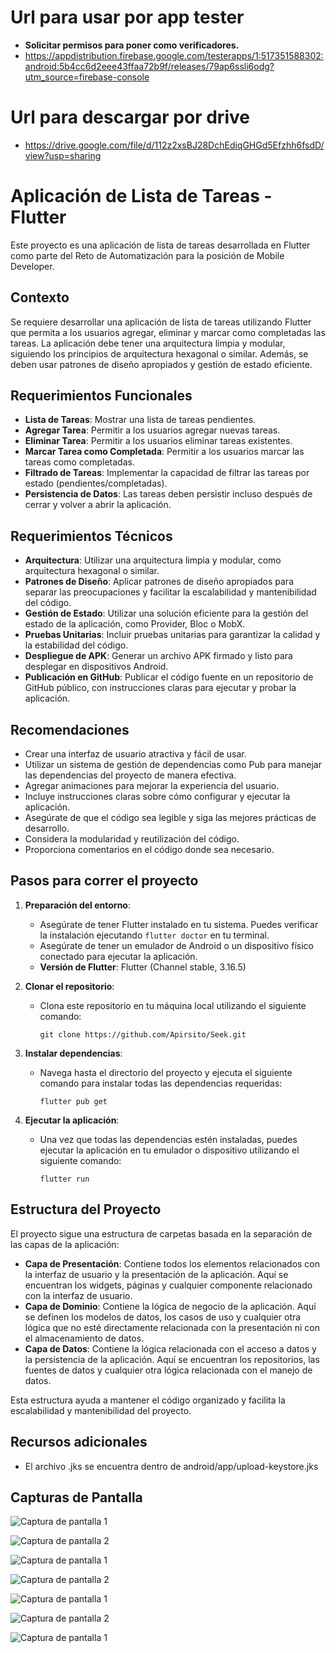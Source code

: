 
# Url para usar por app tester

- **Solicitar permisos para poner como verificadores.**
- <https://appdistribution.firebase.google.com/testerapps/1:517351588302:android:5b4cc6d2eee43ffaa72b9f/releases/79ap6ssli6odg?utm_source=firebase-console>

# Url para descargar por drive

- <https://drive.google.com/file/d/112z2xsBJ28DchEdiqGHGd5Efzhh6fsdD/view?usp=sharing>

# Aplicación de Lista de Tareas - Flutter

Este proyecto es una aplicación de lista de tareas desarrollada en Flutter como parte del Reto de Automatización para la posición de Mobile Developer.

## Contexto

Se requiere desarrollar una aplicación de lista de tareas utilizando Flutter que permita a los usuarios agregar, eliminar y marcar como completadas las tareas. La aplicación debe tener una arquitectura limpia y modular, siguiendo los principios de arquitectura hexagonal o similar. Además, se deben usar patrones de diseño apropiados y gestión de estado eficiente.

## Requerimientos Funcionales

- **Lista de Tareas**: Mostrar una lista de tareas pendientes.
- **Agregar Tarea**: Permitir a los usuarios agregar nuevas tareas.
- **Eliminar Tarea**: Permitir a los usuarios eliminar tareas existentes.
- **Marcar Tarea como Completada**: Permitir a los usuarios marcar las tareas como completadas.
- **Filtrado de Tareas**: Implementar la capacidad de filtrar las tareas por estado (pendientes/completadas).
- **Persistencia de Datos**: Las tareas deben persistir incluso después de cerrar y volver a abrir la aplicación.

## Requerimientos Técnicos

- **Arquitectura**: Utilizar una arquitectura limpia y modular, como arquitectura hexagonal o similar.
- **Patrones de Diseño**: Aplicar patrones de diseño apropiados para separar las preocupaciones y facilitar la escalabilidad y mantenibilidad del código.
- **Gestión de Estado**: Utilizar una solución eficiente para la gestión del estado de la aplicación, como Provider, Bloc o MobX.
- **Pruebas Unitarias**: Incluir pruebas unitarias para garantizar la calidad y la estabilidad del código.
- **Despliegue de APK**: Generar un archivo APK firmado y listo para desplegar en dispositivos Android.
- **Publicación en GitHub**: Publicar el código fuente en un repositorio de GitHub público, con instrucciones claras para ejecutar y probar la aplicación.

## Recomendaciones

- Crear una interfaz de usuario atractiva y fácil de usar.
- Utilizar un sistema de gestión de dependencias como Pub para manejar las dependencias del proyecto de manera efectiva.
- Agregar animaciones para mejorar la experiencia del usuario.
- Incluye instrucciones claras sobre cómo configurar y ejecutar la aplicación.
- Asegúrate de que el código sea legible y siga las mejores prácticas de desarrollo.
- Considera la modularidad y reutilización del código.
- Proporciona comentarios en el código donde sea necesario.


## Pasos para correr el proyecto

1. **Preparación del entorno**:
   - Asegúrate de tener Flutter instalado en tu sistema. Puedes verificar la instalación ejecutando `flutter doctor` en tu terminal.
   - Asegúrate de tener un emulador de Android o un dispositivo físico conectado para ejecutar la aplicación.
   - **Versión de Flutter**: Flutter (Channel stable, 3.16.5)

2. **Clonar el repositorio**:
   - Clona este repositorio en tu máquina local utilizando el siguiente comando:
     ```
     git clone https://github.com/Apirsito/Seek.git
     ```

3. **Instalar dependencias**:
   - Navega hasta el directorio del proyecto y ejecuta el siguiente comando para instalar todas las dependencias requeridas:
     ```
     flutter pub get
     ```

4. **Ejecutar la aplicación**:
   - Una vez que todas las dependencias estén instaladas, puedes ejecutar la aplicación en tu emulador o dispositivo utilizando el siguiente comando:
     ```
     flutter run
     ```

## Estructura del Proyecto

El proyecto sigue una estructura de carpetas basada en la separación de las capas de la aplicación:

- **Capa de Presentación**: Contiene todos los elementos relacionados con la interfaz de usuario y la presentación de la aplicación. Aquí se encuentran los widgets, páginas y cualquier componente relacionado con la interfaz de usuario.
- **Capa de Dominio**: Contiene la lógica de negocio de la aplicación. Aquí se definen los modelos de datos, los casos de uso y cualquier otra lógica que no esté directamente relacionada con la presentación ni con el almacenamiento de datos.
- **Capa de Datos**: Contiene la lógica relacionada con el acceso a datos y la persistencia de la aplicación. Aquí se encuentran los repositorios, las fuentes de datos y cualquier otra lógica relacionada con el manejo de datos.

Esta estructura ayuda a mantener el código organizado y facilita la escalabilidad y mantenibilidad del proyecto.


## Recursos adicionales

   - El archivo .jks se encuentra dentro de android/app/upload-keystore.jks
   
## Capturas de Pantalla

![Captura de pantalla 1](screenshots/1.jpeg)

![Captura de pantalla 2](screenshots/2.jpeg)

![Captura de pantalla 1](screenshots/3.jpeg)

![Captura de pantalla 2](screenshots/4.jpeg)

![Captura de pantalla 1](screenshots/5.jpeg)

![Captura de pantalla 2](screenshots/6.jpeg)

![Captura de pantalla 1](screenshots/7.jpeg)
